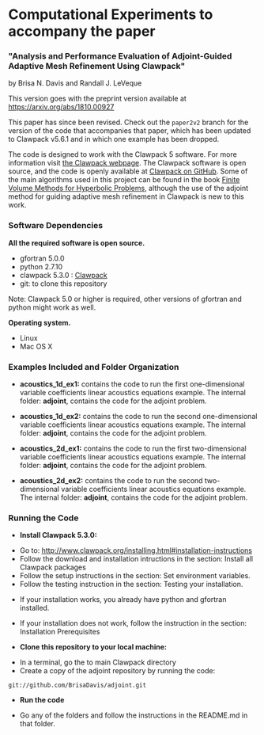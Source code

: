 
# Computational Experiments to accompany the paper

###  "Analysis and Performance Evaluation of Adjoint-Guided Adaptive Mesh Refinement Using Clawpack" 

by Brisa N. Davis and Randall J. LeVeque

This version goes with the preprint version available at https://arxiv.org/abs/1810.00927

This paper has since been revised.  Check out the `paper2v2` branch for the version of the code that accompanies that paper, which has been updated to Clawpack v5.6.1 and in which one example has been dropped.

The code is designed to work with the Clawpack 5 software. For more information visit 
[the Clawpack webpage](http://www.clawpack.org/ ). 
The Clawpack software is open source, and the code is openly available at 
[Clawpack on GitHub](https://github.com/clawpack/clawpack). Some of the main algorithms used in this 
project can be found in the book 
[Finite Volume Methods for Hyperbolic Problems](http://depts.washington.edu/clawpack/book.html), although 
the use of the adjoint method for guiding adaptive mesh refinement in Clawpack is new to this work. 

### Software Dependencies
**All the required software is open source.**

* gfortran 5.0.0
* python 2.7.10
* clawpack 5.3.0 : [Clawpack](http://www.clawpack.org/ )
* git: to clone this repository

Note: Clawpack 5.0 or higher is required, other versions of gfortran and python might work as well.

**Operating system.**

* Linux
* Mac OS X

### Examples Included and Folder Organization

* **acoustics_1d_ex1:** contains the code to run the first one-dimensional variable coefficients 
linear acoustics equations example. 
The internal folder: **adjoint**, contains the code for the adjoint problem. 

* **acoustics_1d_ex2:** contains the code to run the second one-dimensional variable coefficients 
linear acoustics equations example. 
The internal folder: **adjoint**, contains the code for the adjoint problem. 

* **acoustics_2d_ex1:** contains the code to run the first two-dimensional variable coefficients 
linear acoustics equations example. 
The internal folder: **adjoint**, contains the code for the adjoint problem. 

* **acoustics_2d_ex2:** contains the code to run the second two-dimensional variable coefficients 
linear acoustics equations example. 
The internal folder: **adjoint**, contains the code for the adjoint problem. 

### Running the Code
* **Install Clawpack 5.3.0:**
- Go to: http://www.clawpack.org/installing.html#installation-instructions
- Follow the download and installation intructions in the section: Install all Clawpack packages 
- Follow the setup instructions in the section: Set environment variables.
- Follow the testing instruction in the section: Testing your installation.
* If your installation works, you already have python and gfortran installed.
* If your installation does not work, follow the instruction in the section: Installation Prerequisites

* **Clone this repository to your local machine:**
- In a terminal, go the to main Clawpack directory
- Create a copy of the adjoint repository by running the code:

```
git://github.com/BrisaDavis/adjoint.git
```

* **Run the code**

* Go any of the folders and follow the instructions in the README.md in that folder.
